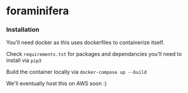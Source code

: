 # foraminifera

### Installation
You'll need docker as this uses dockerfiles to containerize itself.

Check `requirements.txt` for packages and dependancies you'll need to install via `pip3`

Build the container locally via `docker-compose up --build`

We'll eventually host this on AWS soon :)

